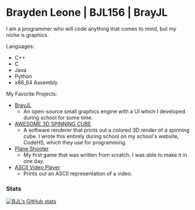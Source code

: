 # Brayden Leone | BJL156 | BrayJL

I am a programmer who will code anything that comes to mind, but my niche is graphics.

Languages:
- C++
- C
- Java
- Python
- x86_64 Assembly

My Favorite Projects:
- [BrayJL](https://github.com/BJL156/BrayJL)
  - An open-source small graphics engine with a UI which I developed during school for some time.
- [AWESOME 3D SPINNING CUBE](https://github.com/BJL156/CodeHS-3D-Spinning-Cube)
  - A software renderer that prints out a colored 3D render of a spinning cube. I wrote this entirely during school on my school's website, CodeHS, which they use for programming.
- [Plane Shooter](https://github.com/BJL156/Plane-Shooter)
  - My first game that was written from scratch. I was able to make it in one day.
- [ASCII Video Player](https://github.com/BJL156/ASCII-Video-Player)
  - Prints out an ASCII representation of a video.


### Stats
[![BJL's GitHub stats](https://github-readme-stats.vercel.app/api?username=bjl156&show_icons=true&theme=dark)](https://github.com/bjl156/github-readme-stats)
